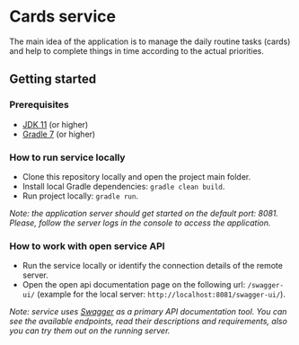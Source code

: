 # Cards service

The main idea of the application is to manage the daily routine tasks (cards) 
and help to complete things in time according to the actual priorities. 

## Getting started

### Prerequisites

- [JDK 11](https://jdk.java.net/java-se-ri/11) (or higher)
- [Gradle 7](https://gradle.org/releases/) (or higher)

### How to run service locally

- Clone this repository locally and open the project main folder.
- Install local Gradle dependencies: ``gradle clean build``.
- Run project locally: ``gradle run``.

*Note: the application server should get started on the default port: 8081. 
Please, follow the server logs in the console to access the application.*

### How to work with open service API

- Run the service locally or identify the connection details of the remote server.
- Open the open api documentation page on the following url: ``/swagger-ui/`` 
(example for the local server: ``http://localhost:8081/swagger-ui/``).

*Note: service uses [Swagger](https://swagger.io/) as a primary API documentation tool. 
You can see the available endpoints, read their descriptions and requirements, 
also you can try them out on the running server.*
